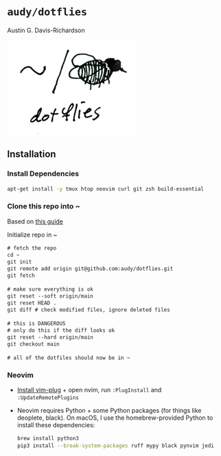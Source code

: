 # `audy/dotflies`

Austin G. Davis-Richardson

![~/. (fly)](./logo.png?raw=true)

## Installation

### Install Dependencies

```sh
apt-get install -y tmux htop neovim curl git zsh build-essential
```

### Clone this repo into ~

Based on [this guide](https://queensidecastle.com/guides/tracking-your-home-directory-in-git-part-1)

Initialize repo in ~

```
# fetch the repo
cd ~
git init
git remote add origin git@github.com:audy/dotflies.git
git fetch

# make sure everything is ok
git reset --soft origin/main
git reset HEAD .
git diff # check modified files, ignore deleted files

# this is DANGEROUS
# only do this if the diff looks ok
git reset --hard origin/main
git checkout main

# all of the dotfiles should now be in ~
```

### Neovim

- [Install vim-plug](https://github.com/junegunn/vim-plug) + open nvim, run `:PlugInstall` and `:UpdateRemotePlugins`
- Neovim requires Python + some Python packages (for things like deoplete,
  black). On macOS, I use the homebrew-provided Python to install these
  dependencies:

    ```sh
    brew install python3
    pip3 install --break-system-packages ruff mypy black pynvim jedi
    ```
